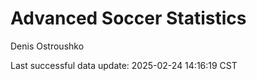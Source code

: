# Advanced Soccer Statistics
Denis Ostroushko

<!-- gfm -->

Last successful data update: 2025-02-24 14:16:19 CST
